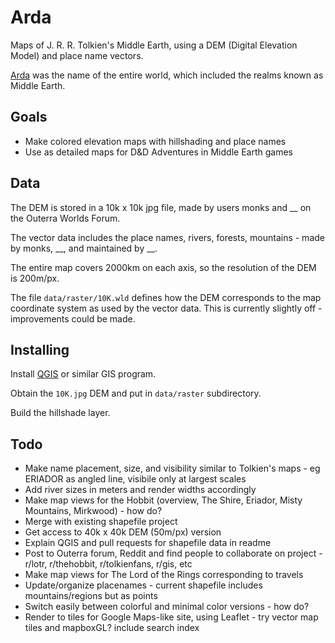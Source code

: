 # Arda

Maps of J. R. R. Tolkien's Middle Earth, using a DEM (Digital Elevation Model) and place name vectors.

[Arda](https://en.wikipedia.org/wiki/Arda_(Tolkien)) was the name of the entire world, which included the realms known as Middle Earth. 


## Goals

- Make colored elevation maps with hillshading and place names
- Use as detailed maps for D&D Adventures in Middle Earth games


## Data

The DEM is stored in a 10k x 10k jpg file, made by users monks and __ on the Outerra Worlds Forum. 

The vector data includes the place names, rivers, forests, mountains - made by monks, __, and maintained by __. 

The entire map covers 2000km on each axis, so the resolution of the DEM is 200m/px. 

The file `data/raster/10K.wld` defines how the DEM corresponds to the map coordinate system as used by the vector data. This is currently slightly off - improvements could be made. 


## Installing

Install [QGIS](https://qgis.org/) or similar GIS program.

Obtain the `10K.jpg` DEM and put in `data/raster` subdirectory.

Build the hillshade layer.


## Todo

- Make name placement, size, and visibility similar to Tolkien's maps - eg ERIADOR as angled line, visibile only at largest scales
- Add river sizes in meters and render widths accordingly
- Make map views for the Hobbit (overview, The Shire, Eriador, Misty Mountains, Mirkwood) - how do?
- Merge with existing shapefile project
- Get access to 40k x 40k DEM (50m/px) version
- Explain QGIS and pull requests for shapefile data in readme
- Post to Outerra forum, Reddit and find people to collaborate on project - r/lotr, r/thehobbit, r/tolkienfans, r/gis, etc
- Make map views for The Lord of the Rings corresponding to travels
- Update/organize placenames - current shapefile includes mountains/regions but as points
- Switch easily between colorful and minimal color versions - how do?
- Render to tiles for Google Maps-like site, using Leaflet - try vector map tiles and mapboxGL? include search index
